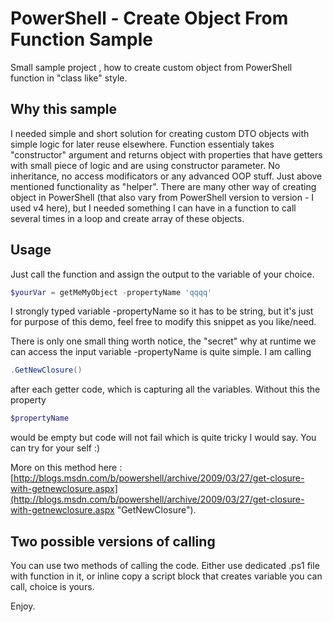 # PowerShell - Create Object From Function Sample

Small sample project , how to create custom object from PowerShell function in "class like" style.


## Why this sample

I needed simple and short solution for creating custom DTO objects with simple logic for later reuse elsewhere. Function essentialy takes "constructor" argument and returns object with properties that have getters with small piece of logic and are using constructor parameter. No inheritance, no access modificators or any advanced OOP stuff. Just above mentioned functionality as "helper". There are many other way of creating object in PowerShell (that also vary from PowerShell version to version - I used v4 here), but I needed something I can have in a function to call several times in a loop and create array of these objects.

## Usage

Just call the function and assign the output to the variable of your choice.

```powershell
$yourVar = getMeMyObject -propertyName 'qqqq'
```

I strongly typed variable -propertyName so it has to be string, but it's just for purpose of this demo, feel free to modify this snippet as you like/need.

There is only one small thing worth notice, the "secret" why at runtime we can access the input variable -propertyName is quite simple. I am calling 

```powershell
.GetNewClosure()
```

after each getter code, which is capturing all the variables. Without this the property 

```powershell
$propertyName
```

would be empty but code will not fail which is quite tricky I would say. You can try for your self :)

More on this method here :
[http://blogs.msdn.com/b/powershell/archive/2009/03/27/get-closure-with-getnewclosure.aspx](http://blogs.msdn.com/b/powershell/archive/2009/03/27/get-closure-with-getnewclosure.aspx "GetNewClosure").

## Two possible versions of calling

You can use two methods of calling the code. Either use dedicated .ps1 file with function in it, or inline copy a script block that creates variable you can call, choice is yours.

Enjoy.